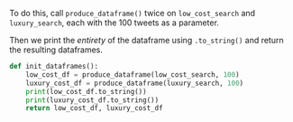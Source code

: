 <!--title={init_dataframes() explained}-->

To do this, call `produce_dataframe()` twice on `low_cost_search` and `luxury_search`, each with the 100 tweets as a parameter.

Then we print the *entirety* of the dataframe using `.to_string()` and return the resulting dataframes.

```python
def init_dataframes():
    low_cost_df = produce_dataframe(low_cost_search, 100)
    luxury_cost_df = produce_dataframe(luxury_search, 100)
    print(low_cost_df.to_string())
    print(luxury_cost_df.to_string())
    return low_cost_df, luxury_cost_df
```